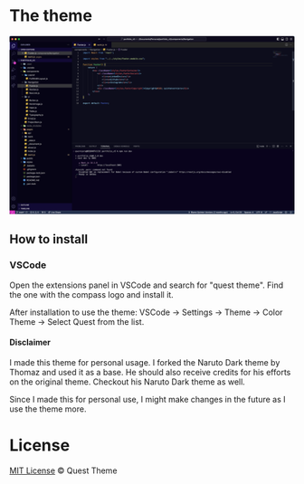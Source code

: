 # The theme

![image](/quest-theme-screenshot.png)

## How to install

### VSCode

Open the extensions panel in VSCode and search for "quest theme".
Find the one with the compass logo and install it.

After installation to use the theme:
VSCode -> Settings -> Theme -> Color Theme -> Select Quest from the list.

#### Disclaimer

I made this theme for personal usage. I forked the Naruto Dark theme by Thomaz and used it as a base.
He should also receive credits for his efforts on the original theme. Checkout his Naruto Dark theme as well.

Since I made this for personal use, I might make changes in the future as I use the theme more. 

# License
[MIT License](./LICENSE) © Quest Theme

